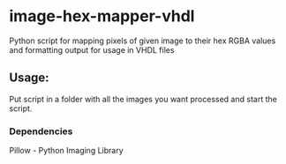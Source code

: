 # image-hex-mapper-vhdl
Python script for mapping pixels of given image to their hex RGBA values and formatting output for usage in VHDL files

## Usage:
Put script in a folder with all the images you want processed and start the script.

### Dependencies

Pillow - Python Imaging Library
